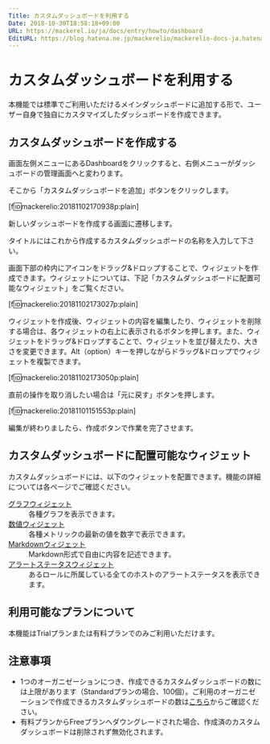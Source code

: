 ```yaml
---
Title: カスタムダッシュボードを利用する
Date: 2018-10-30T18:58:18+09:00
URL: https://mackerel.io/ja/docs/entry/howto/dashboard
EditURL: https://blog.hatena.ne.jp/mackerelio/mackerelio-docs-ja.hatenablog.mackerel.io/atom/entry/10257846132661894084
---
```


# カスタムダッシュボードを利用する
本機能では標準でご利用いただけるメインダッシュボードに追加する形で、ユーザー自身で独自にカスタマイズしたダッシュボードを作成できます。

## カスタムダッシュボードを作成する
画面左側メニューにあるDashboardをクリックすると、右側メニューがダッシュボードの管理画面へと変わります。

そこから「カスタムダッシュボードを追加」ボタンをクリックします。

[f:id:mackerelio:20181102170938p:plain]

新しいダッシュボードを作成する画面に遷移します。

タイトルにはこれから作成するカスタムダッシュボードの名称を入力して下さい。

画面下部の枠内にアイコンをドラッグ&amp;ドロップすることで、ウィジェットを作成できます。ウィジェットについては、下記「カスタムダッシュボードに配置可能なウィジェット」をご覧ください。

[f:id:mackerelio:20181102173027p:plain]

ウィジェットを作成後、ウィジェットの内容を編集したり、ウィジェットを削除する場合は、各ウィジェットの右上に表示されるボタンを押します。また、ウィジェットをドラッグ&amp;ドロップすることで、ウィジェットを並び替えたり、大きさを変更できます。Alt（option）キーを押しながらドラッグ&amp;ドロップでウィジェットを複製できます。

[f:id:mackerelio:20181102173050p:plain]

直前の操作を取り消したい場合は「元に戻す」ボタンを押します。

[f:id:mackerelio:20181101151553p:plain]

編集が終わりましたら、作成ボタンで作業を完了させます。

## カスタムダッシュボードに配置可能なウィジェット
カスタムダッシュボードには、以下のウィジェットを配置できます。機能の詳細については各ページでご確認ください。

<dl>
    <dt><a href="https://mackerel.io/ja/docs/entry/howto/dashboard/graph">グラフウィジェット</a></dt>
    <dd>各種グラフを表示できます。</dd>
    <dt><a href="https://mackerel.io/ja/docs/entry/howto/dashboard/value">数値ウィジェット</a></dt>
    <dd>各種メトリックの最新の値を数字で表示できます。</dd>
    <dt><a href="https://mackerel.io/ja/docs/entry/howto/dashboard/markdown">Markdownウィジェット</a></dt>
    <dd>Markdown形式で自由に内容を記述できます。</dd>
    <dt><a href="https://mackerel.io/ja/docs/entry/howto/dashboard/alert-status">アラートステータスウィジェット</a></dt>
    <dd>あるロールに所属している全てのホストのアラートステータスを表示できます。</dd>
</dl>

## 利用可能なプランについて
本機能はTrialプランまたは有料プランでのみご利用いただけます。

## 注意事項
- 1つのオーガニゼーションにつき、作成できるカスタムダッシュボードの数には上限があります（Standardプランの場合、100個）。ご利用のオーガニゼーションで作成できるカスタムダッシュボードの数は[こちら](https://mackerel.io/my?tab=plan)からご確認ください。
- 有料プランからFreeプランへダウングレードされた場合、作成済のカスタムダッシュボードは削除されず無効化されます。
